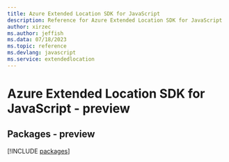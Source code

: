```yaml
---
title: Azure Extended Location SDK for JavaScript
description: Reference for Azure Extended Location SDK for JavaScript
author: xirzec
ms.author: jeffish
ms.data: 07/18/2023
ms.topic: reference
ms.devlang: javascript
ms.service: extendedlocation
---
```

# Azure Extended Location SDK for JavaScript - preview
## Packages - preview
[!INCLUDE [packages](extended-location-index.md)]